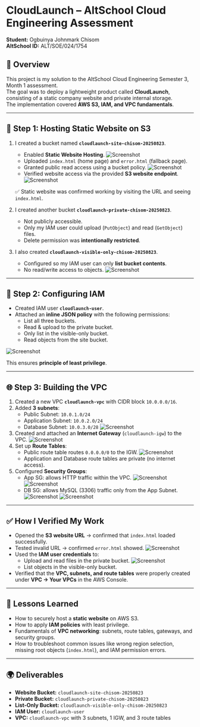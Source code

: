 # CloudLaunch – AltSchool Cloud Engineering Assessment

**Student:** Ogbuinya Johnmark Chisom  
**AltSchool ID:** ALT/SOE/024/1754

## 📌 Overview
This project is my solution to the AltSchool Cloud Engineering Semester 3, Month 1 assessment.  
The goal was to deploy a lightweight product called **CloudLaunch**, consisting of a static company website and private internal storage.  
The implementation covered **AWS S3, IAM, and VPC fundamentals**.

---

## 🚀 Step 1: Hosting Static Website on S3
1. I created a bucket named **`cloudlaunch-site-chisom-20250823`**.
   - Enabled **Static Website Hosting**.
     ![Screenshot](screenshot/Image7.png)
   - Uploaded `index.html` (home page) and `error.html` (fallback page).
   - Granted public read access using a bucket policy.
      ![Screenshot](screenshot/Image5.png)
   - Verified website access via the provided **S3 website endpoint**.
      ![Screenshot](screenshot/image13.png)

   ✅ Static website was confirmed working by visiting the URL and seeing `index.html`.

2. I created another bucket **`cloudlaunch-private-chisom-20250823`**.
   - Not publicly accessible.
   - Only my IAM user could upload (`PutObject`) and read (`GetObject`) files.
   - Delete permission was **intentionally restricted**.

3. I also created **`cloudlaunch-visible-only-chisom-20250823`**.
   - Configured so my IAM user can only **list bucket contents**.
   - No read/write access to objects.
     ![Screenshot](screenshot/Image6.png)

---

## 🔑 Step 2: Configuring IAM
- Created IAM user **`cloudlaunch-user`**.
- Attached an **inline JSON policy** with the following permissions:
  - List all three buckets.
  - Read & upload to the private bucket.
  - Only list in the visible-only bucket.
  - Read objects from the site bucket.
    
![Screenshot](screenshot/Image9.png)

This ensures **principle of least privilege**.

---

## 🌐 Step 3: Building the VPC
1. Created a new VPC **`cloudlaunch-vpc`** with CIDR block `10.0.0.0/16`.
2. Added **3 subnets**:
   - Public Subnet: `10.0.1.0/24`
   - Application Subnet: `10.0.2.0/24`
   - Database Subnet: `10.0.3.0/28`
     ![Screenshot](screenshot/VPCCREATION.png)
3. Created and attached an **Internet Gateway** (`cloudlaunch-igw`) to the VPC.
    ![Screenshot](screenshot/Image16.png)
4. Set up **Route Tables**:
   - Public route table routes `0.0.0.0/0` to the IGW.
      ![Screenshot](screenshot/Image21.png)
   - Application and Database route tables are private (no internet access).
5. Configured **Security Groups**:
   - App SG: allows HTTP traffic within the VPC.
      ![Screenshot](screenshot/Image22.png)
      ![Screenshot](screenshot/Image23.png)
   - DB SG: allows MySQL (3306) traffic only from the App Subnet.
      ![Screenshot](screenshot/Image24.png)
      ![Screenshot](screenshot/Image25.png)

---

## ✅ How I Verified My Work
- Opened the **S3 website URL** → confirmed that `index.html` loaded successfully.
- Tested invalid URL → confirmed `error.html` showed.
  ![Screenshot](screenshot/Image8.png)
- Used the **IAM user credentials** to:
  - Upload and read files in the private bucket.
     ![Screenshot](screenshot/image14.png)
  - List objects in the visible-only bucket.
- Verified that the **VPC, subnets, and route tables** were properly created under **VPC → Your VPCs** in the AWS Console.

---

## 📖 Lessons Learned
- How to securely host a **static website** on AWS S3.
- How to apply **IAM policies** with least privilege.
- Fundamentals of **VPC networking**: subnets, route tables, gateways, and security groups.
- How to troubleshoot common issues like wrong region selection, missing root objects (`index.html`), and IAM permission errors.

---

## 🌍 Deliverables
- **Website Bucket:** `cloudlaunch-site-chisom-20250823`
- **Private Bucket:** `cloudlaunch-private-chisom-20250823`
- **List-Only Bucket:** `cloudlaunch-visible-only-chisom-20250823`
- **IAM User:** `cloudlaunch-user`
- **VPC:** `cloudlaunch-vpc` with 3 subnets, 1 IGW, and 3 route tables

